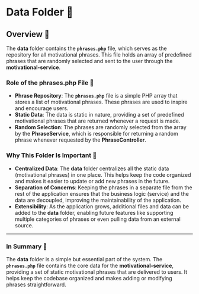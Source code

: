 
# Data Folder 📂

## Overview 🌟

The **data** folder contains the **`phrases.php`** file, which serves as the repository for all motivational phrases. This file holds an array of predefined phrases that are randomly selected and sent to the user through the **motivational-service**.

### Role of the **phrases.php** File 📜

- **Phrase Repository**: The **`phrases.php`** file is a simple PHP array that stores a list of motivational phrases. These phrases are used to inspire and encourage users.
- **Static Data**: The data is static in nature, providing a set of predefined motivational phrases that are returned whenever a request is made.
- **Random Selection**: The phrases are randomly selected from the array by the **PhraseService**, which is responsible for returning a random phrase whenever requested by the **PhraseController**.

### Why This Folder Is Important 📝

- **Centralized Data**: The **data** folder centralizes all the static data (motivational phrases) in one place. This helps keep the code organized and makes it easier to update or add new phrases in the future.
- **Separation of Concerns**: Keeping the phrases in a separate file from the rest of the application ensures that the business logic (service) and the data are decoupled, improving the maintainability of the application.
- **Extensibility**: As the application grows, additional files and data can be added to the **data** folder, enabling future features like supporting multiple categories of phrases or even pulling data from an external source.

---

### In Summary 📝
The **data** folder is a simple but essential part of the system. The **`phrases.php`** file contains the core data for the **motivational-service**, providing a set of static motivational phrases that are delivered to users. It helps keep the codebase organized and makes adding or modifying phrases straightforward.

